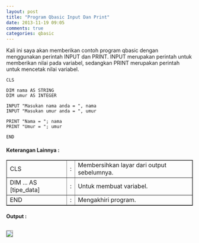 ```yaml
---
layout: post
title: "Program Qbasic Input Dan Print"
date: 2013-11-19 09:05
comments: true
categories: qbasic
---
```


Kali ini saya akan memberikan contoh program qbasic dengan menggunakan perintah INPUT dan PRINT.
INPUT merupakan perintah untuk memberikan nilai pada variabel, sedangkan PRINT merupakan perintah untuk mencetak nilai variabel.

<!-- more -->

```vbnet
CLS

DIM nama AS STRING
DIM umur AS INTEGER

INPUT "Masukan nama anda = ", nama
INPUT "Masukan umur anda = ", umur

PRINT "Nama = "; nama
PRINT "Umur = "; umur

END
```

#### Keterangan Lainnya :
<table border=1>
	<tr>
		<td>CLS</td>
		<td>:</td>
		<td>Membersihkan layar dari output sebelumnya.</td>
	</tr>
	<tr>
		<td>DIM ... AS [tipe_data]</td>
		<td>:</td>
		<td>Untuk membuat variabel.</td>
	</tr>
	<tr>
		<td>END</td>
		<td>:</td>
		<td>Mengakhiri program.</td>
	</tr>
</table> 

#### Output :
<img src="{{root_url}}/images/blog/qbasic/qbasic-output1.png" style="border:1px solid grey;margin-top:0.8em">

